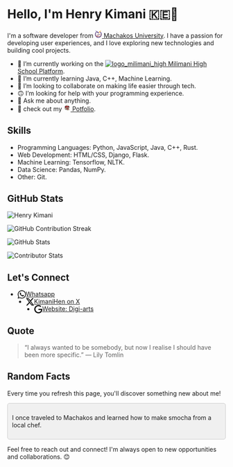 # Hello, I'm Henry Kimani 🇰🇪👋

I'm a software developer from [<img alt="mksu_logo" width="16px" src="The-final-logo.png" /> Machakos University](https://mksu.ac.ke). I have a passion for developing user experiences, and I love exploring new technologies and building cool projects.


- 🔭 I’m currently working on the [<img  alt="logo_milimani_high" width="16px" src="IMG_5688-Edit.png" /> Milimani High School Platform](https://milimanihighschool.co.ke).
- 🌱 I’m currently learning Java, C++, Machine Learning.
- 👯 I’m looking to collaborate on making life easier through tech.
- 🙃 I’m looking for help with your programming experience.
- 💬 Ask me about anything.
- 👣 check out my [<img alt='hernry kimani' width='16px' src='henry.png' /> Potfolio](https://henry.milimanihighschool.co.ke).

## Skills

- Programming Languages: Python, JavaScript, Java, C++, Rust.
- Web Development: HTML/CSS, Django, Flask.
- Machine Learning: Tensorflow, NLTK.
- Data Science: Pandas, NumPy.
- Other: Git.

## GitHub Stats

<a>
  <img src="https://github-contributor-stats.vercel.app/api?username=H3nryK&limit=5&theme=dark&combine_all_yearly_contributions=true" alt="Henry Kimani" />
</a>

![GitHub Contribution Streak](https://github-readme-streak-stats.herokuapp.com/?user=H3nryK&theme=dark&hide_border=false)

![GitHub Stats](https://github-readme-stats.vercel.app/api?username=H3nryK&show_icons=true&theme=dark)

![Contributor Stats](https://github-readme-stats.vercel.app/api/top-langs/?username=H3nryK&layout=compact&theme=dark)

## Let's Connect

- [<img align="left" alt="whatsapp" width="19px" src="whatsapp.svg" /> Whatsapp](https://wa.me/+2547057618424)
- [<img align="left" alt="x" width="19px" src="x.svg" /> KimaniHen on X](https://twitter.com/KimaniHen)
- [<img align="left" alt="google" width="19px" src="google.svg" /> Website: Digi-arts](https://henry.milimanihighschool.co.ke)

## Quote

> “I always wanted to be somebody, but now I realise I should have been more specific.” — Lily Tomlin

## Random Facts

Every time you refresh this page, you'll discover something new about me!

<div style="background-color: #f0f0f0; border-radius: 5px; border: 1px solid #ccc; padding: 10px; margin-top: 10px;">
  <ul style="list-style-type: none; padding-left: 0;">
    <p id="randomFact"></p>
        <!-- RANDOM_FACT -->
        I once traveled to Machakos and learned how to make smocha from a local chef.
        <!-- END_RANDOM_FACT -->
  </ul>
</div>

<script>
// Array of random facts
const randomFacts = [
    "I once traveled to Machakos and learned how to make smocha from a local chef."
    "I'm a hiker sometimes and have climbed Mt. Longonot."
    "My favorite programming language is Python because of its simplicity and versatility."
    "I have a friend named God who loves to watch over me while I'm being me."
    "I enjoy programming and have been practicing for over two years."
];

// Function to select a random fact
function getRandomFact() {
    const randomIndex = Math.floor(Math.random() * randomFacts.length);
    return randomFacts[randomIndex];
}

// Display a random fact
document.getElementById("randomFact").innerText = getRandomFact();
</script>
  
Feel free to reach out and connect! I'm always open to new opportunities and collaborations. 😊
